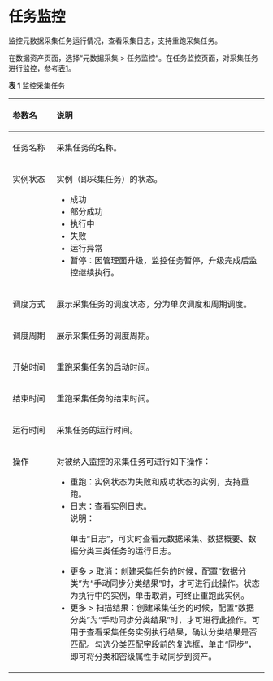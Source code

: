 # 任务监控<a name="dgc_01_0805"></a>

监控元数据采集任务运行情况，查看采集日志，支持重跑采集任务。

在数据资产页面，选择“元数据采集  \>  任务监控“。在任务监控页面，对采集任务进行监控，参考[表1](#zh-cn_topic_0141836084_table922753111283)。

**表 1**  监控采集任务

<a name="zh-cn_topic_0141836084_table922753111283"></a>
<table><thead align="left"><tr id="zh-cn_topic_0141836084_row1922973120286"><th class="cellrowborder" valign="top" width="17.150000000000002%" id="mcps1.2.3.1.1"><p id="zh-cn_topic_0141836084_p7232431112814"><a name="zh-cn_topic_0141836084_p7232431112814"></a><a name="zh-cn_topic_0141836084_p7232431112814"></a>参数名</p>
</th>
<th class="cellrowborder" valign="top" width="82.85%" id="mcps1.2.3.1.2"><p id="zh-cn_topic_0141836084_p1023433112282"><a name="zh-cn_topic_0141836084_p1023433112282"></a><a name="zh-cn_topic_0141836084_p1023433112282"></a>说明</p>
</th>
</tr>
</thead>
<tbody><tr id="zh-cn_topic_0141836084_row8234143119282"><td class="cellrowborder" valign="top" width="17.150000000000002%" headers="mcps1.2.3.1.1 "><p id="zh-cn_topic_0141836084_p14234731172813"><a name="zh-cn_topic_0141836084_p14234731172813"></a><a name="zh-cn_topic_0141836084_p14234731172813"></a>任务名称</p>
</td>
<td class="cellrowborder" valign="top" width="82.85%" headers="mcps1.2.3.1.2 "><p id="zh-cn_topic_0141836084_p158071530193013"><a name="zh-cn_topic_0141836084_p158071530193013"></a><a name="zh-cn_topic_0141836084_p158071530193013"></a>采集任务的名称。</p>
</td>
</tr>
<tr id="zh-cn_topic_0141836084_row1723483112816"><td class="cellrowborder" valign="top" width="17.150000000000002%" headers="mcps1.2.3.1.1 "><p id="zh-cn_topic_0141836084_p62341731152812"><a name="zh-cn_topic_0141836084_p62341731152812"></a><a name="zh-cn_topic_0141836084_p62341731152812"></a>实例状态</p>
</td>
<td class="cellrowborder" valign="top" width="82.85%" headers="mcps1.2.3.1.2 "><p id="zh-cn_topic_0141836084_p1023417319286"><a name="zh-cn_topic_0141836084_p1023417319286"></a><a name="zh-cn_topic_0141836084_p1023417319286"></a>实例（即采集任务）的状态。</p>
<a name="zh-cn_topic_0141836084_ul813022463710"></a><a name="zh-cn_topic_0141836084_ul813022463710"></a><ul id="zh-cn_topic_0141836084_ul813022463710"><li>成功</li><li>部分成功</li><li>执行中</li><li>失败</li><li>运行异常</li><li>暂停：因管理面升级，监控任务暂停，升级完成后监控继续执行。</li></ul>
</td>
</tr>
<tr id="zh-cn_topic_0141836084_row52341331152817"><td class="cellrowborder" valign="top" width="17.150000000000002%" headers="mcps1.2.3.1.1 "><p id="zh-cn_topic_0141836084_p5234173102810"><a name="zh-cn_topic_0141836084_p5234173102810"></a><a name="zh-cn_topic_0141836084_p5234173102810"></a>调度方式</p>
</td>
<td class="cellrowborder" valign="top" width="82.85%" headers="mcps1.2.3.1.2 "><p id="zh-cn_topic_0141836084_p01594110113"><a name="zh-cn_topic_0141836084_p01594110113"></a><a name="zh-cn_topic_0141836084_p01594110113"></a>展示采集任务的调度状态，分为单次调度和周期调度。</p>
</td>
</tr>
<tr id="zh-cn_topic_0141836084_row152348319286"><td class="cellrowborder" valign="top" width="17.150000000000002%" headers="mcps1.2.3.1.1 "><p id="zh-cn_topic_0141836084_p102347312282"><a name="zh-cn_topic_0141836084_p102347312282"></a><a name="zh-cn_topic_0141836084_p102347312282"></a>调度周期</p>
</td>
<td class="cellrowborder" valign="top" width="82.85%" headers="mcps1.2.3.1.2 "><p id="zh-cn_topic_0141836084_p11234103112813"><a name="zh-cn_topic_0141836084_p11234103112813"></a><a name="zh-cn_topic_0141836084_p11234103112813"></a>展示采集任务的调度周期。</p>
</td>
</tr>
<tr id="zh-cn_topic_0141836084_row172341831172815"><td class="cellrowborder" valign="top" width="17.150000000000002%" headers="mcps1.2.3.1.1 "><p id="zh-cn_topic_0141836084_p11613161171815"><a name="zh-cn_topic_0141836084_p11613161171815"></a><a name="zh-cn_topic_0141836084_p11613161171815"></a>开始时间</p>
</td>
<td class="cellrowborder" valign="top" width="82.85%" headers="mcps1.2.3.1.2 "><p id="zh-cn_topic_0141836084_p14152201461814"><a name="zh-cn_topic_0141836084_p14152201461814"></a><a name="zh-cn_topic_0141836084_p14152201461814"></a>重跑采集任务的启动时间。</p>
</td>
</tr>
<tr id="zh-cn_topic_0141836084_row6891102614294"><td class="cellrowborder" valign="top" width="17.150000000000002%" headers="mcps1.2.3.1.1 "><p id="zh-cn_topic_0141836084_p2611311201812"><a name="zh-cn_topic_0141836084_p2611311201812"></a><a name="zh-cn_topic_0141836084_p2611311201812"></a>结束时间</p>
</td>
<td class="cellrowborder" valign="top" width="82.85%" headers="mcps1.2.3.1.2 "><p id="zh-cn_topic_0141836084_p4146131419185"><a name="zh-cn_topic_0141836084_p4146131419185"></a><a name="zh-cn_topic_0141836084_p4146131419185"></a>重跑采集任务的结束时间。</p>
</td>
</tr>
<tr id="zh-cn_topic_0141836084_row10580183752912"><td class="cellrowborder" valign="top" width="17.150000000000002%" headers="mcps1.2.3.1.1 "><p id="zh-cn_topic_0141836084_p11608151117189"><a name="zh-cn_topic_0141836084_p11608151117189"></a><a name="zh-cn_topic_0141836084_p11608151117189"></a>运行时间</p>
</td>
<td class="cellrowborder" valign="top" width="82.85%" headers="mcps1.2.3.1.2 "><p id="zh-cn_topic_0141836084_p19143151414183"><a name="zh-cn_topic_0141836084_p19143151414183"></a><a name="zh-cn_topic_0141836084_p19143151414183"></a>采集任务的运行时间。</p>
</td>
</tr>
<tr id="zh-cn_topic_0141836084_row109871947102915"><td class="cellrowborder" valign="top" width="17.150000000000002%" headers="mcps1.2.3.1.1 "><p id="zh-cn_topic_0141836084_p698764711298"><a name="zh-cn_topic_0141836084_p698764711298"></a><a name="zh-cn_topic_0141836084_p698764711298"></a>操作</p>
</td>
<td class="cellrowborder" valign="top" width="82.85%" headers="mcps1.2.3.1.2 "><p id="zh-cn_topic_0141836084_p89871447142915"><a name="zh-cn_topic_0141836084_p89871447142915"></a><a name="zh-cn_topic_0141836084_p89871447142915"></a>对被纳入监控的采集任务可进行如下操作：</p>
<a name="zh-cn_topic_0141836084_ul290595718720"></a><a name="zh-cn_topic_0141836084_ul290595718720"></a><ul id="zh-cn_topic_0141836084_ul290595718720"><li>重跑：实例状态为失败和成功状态的实例，支持重跑。</li><li>日志：查看实例日志。<div class="note" id="zh-cn_topic_0141836084_note108881359182213"><a name="zh-cn_topic_0141836084_note108881359182213"></a><a name="zh-cn_topic_0141836084_note108881359182213"></a><span class="notetitle"> 说明： </span><div class="notebody"><p id="zh-cn_topic_0141836084_p15888959202218"><a name="zh-cn_topic_0141836084_p15888959202218"></a><a name="zh-cn_topic_0141836084_p15888959202218"></a>单击“日志”，可实时查看元数据采集、数据概要、数据分类三类任务的运行日志。</p>
</div></div>
</li><li>更多 &gt; 取消：创建采集任务的时候，配置<span class="parmname" id="parmname230432252713"><a name="parmname230432252713"></a><a name="parmname230432252713"></a>“数据分类”</span>为<span class="parmvalue" id="parmvalue1376013311281"><a name="parmvalue1376013311281"></a><a name="parmvalue1376013311281"></a>“手动同步分类结果”</span>时，才可进行此操作。状态为执行中的实例，单击取消，可终止重跑此实例。</li><li>更多 &gt; 扫描结果：创建采集任务的时候，配置<span class="parmname" id="parmname11465101762710"><a name="parmname11465101762710"></a><a name="parmname11465101762710"></a>“数据分类”</span>为<span class="parmvalue" id="parmvalue1845215932716"><a name="parmvalue1845215932716"></a><a name="parmvalue1845215932716"></a>“手动同步分类结果”</span>时，才可进行此操作。可用于查看采集任务实例执行结果，确认分类结果是否匹配。勾选分类匹配字段前的复选框，单击<span class="uicontrol" id="uicontrol851814185155"><a name="uicontrol851814185155"></a><a name="uicontrol851814185155"></a>“同步”</span>，即可将分类和密级属性手动同步到资产。</li></ul>
</td>
</tr>
</tbody>
</table>

